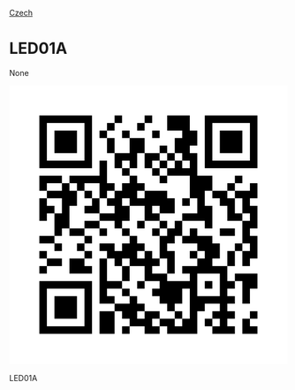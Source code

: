 
[Czech](./README.cs.md)
<!--- module --->
# LED01A
<!--- Emodule --->

<!--- subtitle --->None<!--- Esubtitle --->

![LED01A](DOC/SRC/img/LED01A_QRcode.png)

<!--- description --->LED01A<!--- Edescription --->
            